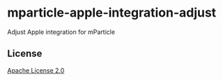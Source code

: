 # mparticle-apple-integration-adjust

Adjust Apple integration for mParticle

## License

[Apache License 2.0](http://www.apache.org/licenses/LICENSE-2.0)
